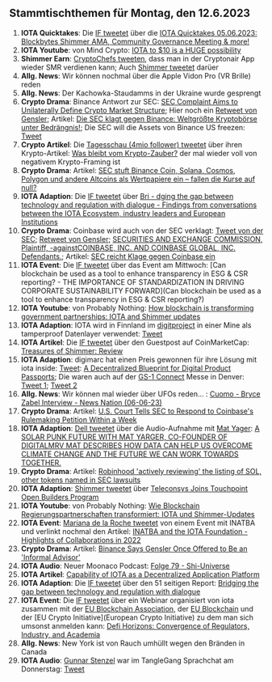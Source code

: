 ## Stammtischthemen für Montag, den 12.6.2023

1. **IOTA Quicktakes**: Die [IF tweetet]() über die [IOTA Quicktakes 05.06.2023: Blockbytes Shimmer AMA, Community Governance Meeting & more!](https://www.youtube.com/watch?v=6HhVPNMlVWA)
2. **IOTA Youtube**: von Mind Crypto: [IOTA to $10 is a HUGE possibility](https://www.youtube.com/watch?v=vJkyRnE_3cg)
3. **Shimmer Earn**: [CryptoChefs tweeten](https://twitter.com/cryptochefs_io/status/1665751121061728256?s=20), dass man in der Cryptonair App wieder SMR verdienen kann; Auch [Shimmer tweetet](https://twitter.com/shimmernet/status/1665762014126374913?s=20) darüer
4. **Allg. News**: Wir können nochmal über die Apple Vidon Pro (VR Brille) reden 
5. **Allg. News**: Der Kachowka-Staudamms in der Ukraine wurde gesprengt
6. **Crypto Drama**: Binance Antwort zur SEC: [SEC Complaint Aims to Unilaterally Define Crypto Market Structure](https://www.binance.com/en/blog/ecosystem/sec-complaint-aims-to-unilaterally-define-crypto-market-structure-8707489117122437402); Hier noch ein [Retweet von Gensler](https://twitter.com/GaryGensler/status/1665815051846950917); Artikel: [Die SEC klagt gegen Binance: Weltgrößte Kryptobörse unter Bedrängnis!](https://www.blocktrainer.de/die-sec-klagt-gegen-binance-weltgroesste-kryptoboerse-unter-bedraengnis/); Die SEC will die Assets von Binance US freezen: [Tweet](https://twitter.com/BitcoinMagazine/status/1666179773301678084?s=20)
7. **Crypto Artikel**: Die [Tagesschau (4mio follower) tweetet](https://twitter.com/tagesschau/status/1665963509962686466?s=20) über ihren Krypto-Artikel: [Was bleibt vom Krypto-Zauber?](https://www.tagesschau.de/wirtschaft/finanzen/bitcoin-krytowaehrungen-banken-100.html) der mal wieder voll von negativem Krypto-Framing ist
8. **Crypto Drama**: Artikel: [SEC stuft Binance Coin, Solana, Cosmos, Polygon und andere Altcoins als Wertpapiere ein – fallen die Kurse auf null?](https://www.crypto-news-flash.com/de/sec-stuft-binance-coin-solana-cosmos-polygon-und-andere-altcoins-als-wertpapiere-ein-fallen-die-kurse-auf-null/?feed_id=16572&_unique_id=647f22f1b1ca0)
9. **IOTA Adaption**: Die [IF tweetet](https://twitter.com/iota/status/1666057457116823553?s=20) über [Bri - dging the gap between technology and regulation with dialogue - Findings from conversations between the IOTA Ecosystem, industry leaders and European Institutions](https://files.iota.org/comms/Bridging_the_gap_between_technology_and_regulation_with_dialogue.pdf)
10. **Crypto Drama**: Coinbase wird auch von der SEC verklagt: [Tweet von der SEC](https://twitter.com/SECGov/status/1666059252442746881?s=20); [Retweet von Gensler](https://twitter.com/GaryGensler/status/1666059466750541825?s=20);  [SECURITIES AND EXCHANGE COMMISSION, Plaintiff, -againstCOINBASE, INC. AND COINBASE GLOBAL, INC. Defendants.](https://storage.courtlistener.com/recap/gov.uscourts.nysd.599908/gov.uscourts.nysd.599908.1.0.pdf); Artikel: [SEC reicht Klage gegen Coinbase ein](https://www.btc-echo.de/schlagzeilen/nach-binance-sec-reicht-klage-gegen-coinbase-ein-165599/)
11. **IOTA Event**: Die [IF tweetet](https://twitter.com/iota/status/1665750338253598723?s=20) über das Event am Mittwoch: [Can blockchain be used as a tool to enhance transparency in ESG & CSR reporting? - THE IMPORTANCE OF STANDARDIZATION IN DRIVING CORPORATE SUSTAINABILITY FORWARD](Can blockchain be used as a tool to enhance transparency in ESG & CSR reporting?)
12. **IOTA Youtube**: von Probably Nothing: [How blockchain is transforming government partnerships: IOTA and Shimmer updates](https://www.youtube.com/watch?v=NWmirUvd5a0)
13. **IOTA Adaption**: IOTA wird in Finnland im [digitproject](https://twitter.com/digitproject) in einer Mine als tamperproof Datenlayer verwendet: [Tweet](https://twitter.com/ZentrixLab/status/1665776723336601603?s=20)
14. **IOTA Artikel**: Die [IF tweetet](https://twitter.com/iota/status/1666173117603954691?s=20) über den Guestpost auf CoinMarketCap: [Treasures of Shimmer: Review](https://coinmarketcap.com/community/articles/6475ed4e3b4ced4c1ed25815/)
15. **IOTA Adaption**: digimarc hat einen Preis gewonnen für ihre Lösung mit iota inside: [Tweet](https://twitter.com/domguinard/status/1666198185231155202?s=20): [A Decentralized Blueprint for Digital Product Passports](https://domguinard.medium.com/a-decentralized-blueprint-for-digital-product-passports-cd1314f008c6); Die waren auch auf der [GS-1 Connect](https://www.gs1us.org/education-and-events/events/gs1-connect?utm_source=Twitter&utm_medium=388354&utm_campaign=PostBeyond&utm_term=Startup+Lab+at+GS1+Connect) Messe in Denver: [Tweet 1](https://twitter.com/domguinard/status/1665871065703120908?s=20); [Tweet 2](https://twitter.com/domguinard/status/1666092790101729280?s=20)
16. **Allg. News**: Wir können mal wieder über UFOs reden... : [Cuomo - Bryce Zabel Interview - News Nation (06-06-23)](https://www.youtube.com/watch?v=QW4HqvbGeJY)
17. **Crypto Drama**: Artikel: [U.S. Court Tells SEC to Respond to Coinbase's Rulemaking Petition Within a Week](https://www.coindesk.com/policy/2023/06/07/us-court-tells-sec-to-respond-to-coinbases-rulemaking-petition-within-a-week/)
18. **IOTA Adaption**: [Dell tweetet](https://twitter.com/Dell_Edge/status/1666148006628929539?s=20) über die Audio-Aufnahme mit [Mat Yager](https://twitter.com/Mat_Yarger): [A SOLAR PUNK FUTURE WITH MAT YARGER, CO-FOUNDER OF DIGITALMRV MAT DESCRIBES HOW DATA CAN HELP US OVERCOME CLIMATE CHANGE AND THE FUTURE WE CAN WORK TOWARDS TOGETHER.](https://overtheedgepodcast.com/podcasts/a-solar-punk-future/?linkId=218575984)
19. **Crypto Drama**: Artikel: [Robinhood 'actively reviewing' the listing of SOL, other tokens named in SEC lawsuits](https://www.bloomberg.com/news/articles/2023-06-06/robinhood-reviews-crypto-offerings-after-regulatory-crackdown#xj4y7vzkg)
20. **IOTA Adaption**: [Shimmer tweetet](https://twitter.com/shimmernet/status/1666792209771798529?s=20) über [Teleconsys Joins Touchpoint Open Builders Program](https://blog.shimmer.network/teleconsys-joins-touchpoint/)
21. **IOTA Youtube**: von Probably Nothing: [Wie Blockchain Regierungspartnerschaften transformiert: IOTA und Shimmer-Updates](https://www.youtube.com/watch?v=eezxX0tgxPs)
22. **IOTA Event**: [Mariana de la Roche tweetet](https://twitter.com/Marianadlrw/status/1666383197788160002?s=20) von einem Event mit INATBA und verlinkt nochmal den Artikel: [INATBA and the IOTA Foundation - Highlights of Collaborations in 2022](https://blog.iota.org/inatba-and-the-iota-foundation/)
23. **Crypto Drama**: Artikel: [Binance Says Gensler Once Offered to Be an 'Informal Advisor'](https://www.coindesk.com/policy/2023/06/08/binance-says-gensler-once-offered-to-be-an-informal-advisor/)
24. **IOTA Audio**: Neuer Moonaco Podcast: [Folge 79 - Shi-Universe](https://open.spotify.com/episode/5X8gWx8ffIJGZoHt3pkyaD?si=3kH_tKurRNCkG2IKnDz6Tg&nd=1)
25. **IOTA Artikel**: [Capability of IOTA as a Decentralized Application Platform](https://programminginsider.com/capability-of-iota-as-a-decentralized-application-platform/)
26. **IOTA Adaption**: Die [IF tweetet](https://twitter.com/iota/status/1666057457116823553?s=20) über den 51 seitigen Report: [Bridging the gap between technology and regulation with dialogue](https://files.iota.org/comms/Bridging_the_gap_between_technology_and_regulation_with_dialogue.pdf)
27. **IOTA Event**: Die [IF tweetet](https://twitter.com/iota/status/1665720127772409860?s=20) über ein Webinar organisiert von iota zusammen mit der [EU Blockchain Association](https://twitter.com/iota/status/1665720127772409860), der [EU Blockchain](https://twitter.com/EUBlockchain) und der [EU Crypto Initiative](European Crypto Initiative) zu dem man sich umsonst anmelden kann: [Defi Horizons: Convergence of Regulators, Industry, and Academia](https://us02web.zoom.us/webinar/register/WN_hYOdHgveRiGYEcDNNWrRGw#/registration)
28. **Allg. News**: New York ist von Rauch umhüllt wegen den Bränden in Canada
29. **IOTA Audio**: [Gunnar Stenzel](https://twitter.com/Gunnar_Stenzel) war im TangleGang Sprachchat am Donnerstag: [Tweet](https://twitter.com/GangTangleTalk/status/1666746508731875328?s=20)

